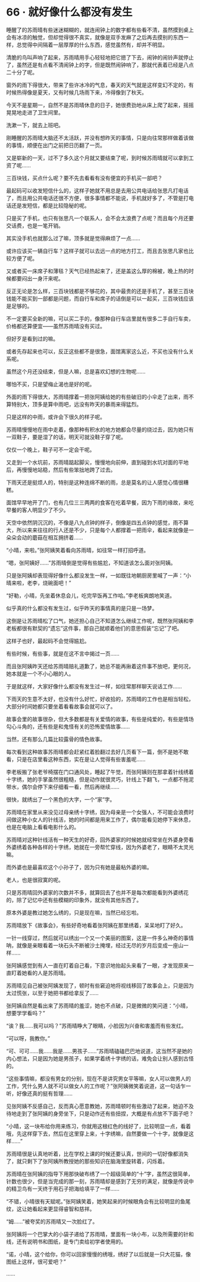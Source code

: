 # 66 · 就好像什么都没有发生

睡醒了的苏雨晴有些迷迷糊糊的，就连闹钟上的数字都有些看不清，虽然摸到桌上会有冰凉的触觉，但却觉得很不真实，就像是双手发麻了之后再去摸别的东西一样，总觉得中间隔着一层厚厚的什么东西，感觉虽然有，却并不明显。

清脆的鸟叫声响了起来，苏雨晴用手心轻轻地把它摁了下去，闹钟的闹铃声就停止了，虽然还是有点看不清闹钟上的字，但是既然闹钟响了，那就代表着已经是八点二十分了呢。

窗外的雨下得很大，带来了些许冰冷的气息，春天的天气就是这样变幻不定的，有时候热得像是夏天，又有时候几场雨下来，冷得像到了秋天。

今天不是星期一，自然不是苏雨晴休息的日子，她很费劲地从床上爬了起来，摇摇晃晃地走进了卫生间里。

洗漱一下，就去上班吧。

刚睡醒的苏雨晴大脑还不太活跃，并没有想昨天的事情，只是向往常那样做着该做的事情，顺便在出门之前把日历翻了一页。

又是崭新的一天，过不了多久这个月就又要结束了呢，到时候苏雨晴就可以拿到工资了呢……

三百块钱，买点什么呢？要不先去看看有没有便宜的手机买一部吧？

最起码可以收发短信什么的，这样子她就不用总是去用公共电话给张思凡打电话了，而且用公共电话还很不方便，很多事情都不能说，手机就好多了，不管是打电话还是发短信，都是比较隐秘的呢。

只是买了手机，也只有张思凡一个联系人，会不会太浪费了点呢？而且每个月还要交话费，也是一笔开销。

其实没手机也就那么过了嘛，顶多就是觉得麻烦了一点……

或许应该买一辆自行车？这样子就可以去远一点的地方打工，而且去张思凡家也比较方便了呢。

又或者买一床席子和薄毯？天气已经热起来了，还是盖这么厚的棉被，晚上热的时候都要闷出一身汗来呢。

反正无论是怎么样，三百块钱都是不够花的，其中最贵的还是手机了，甚至三百块钱能不能买到一部都是问题，而自行车和席子的话倒是可以一起买，三百块钱应该是足够的。

不一定要买全新的嘛，可以买二手的，像那种自行车店里就有很多二手自行车卖，价格都还算便宜——虽然苏雨晴没有买过。

但好歹是看到过的嘛。

或者先存起来也可以，反正这些都不是很急，面馆离家这么近，不买也没有什么关系呢。

虽然这个月还没结束，但是人嘛，总是喜欢幻想的生物呢……

哪怕不买，只是望梅止渴也是好的呢。

外面的雨下得很大，苏雨晴撑着一把张阿姨给她的有些破旧的小伞走了出来，雨不算特别大，顶多是算中雨吧，远没有昨天的暴雨来得猛烈。

只是这样的中雨，或许会下很久的样子呢。

苏雨晴慢慢地在雨中走着，像那种有积水的地方她都会尽量的绕过去，因为她只有一双鞋子，要是湿了的话，明天可就没鞋子穿了呢。

仅仅一个晚上，鞋子可不一定会干呢。

又走到一个水坑前，苏雨晴踮起脚尖，慢慢地向前伸，直到碰到水坑对面的平地后，再慢慢地站稳，然后有些笨拙地跨了过去。

下雨天还是挺烦人的，特别是这种连绵不断的雨，总是莫名的让人感觉心情很糟糕。

面馆早早地开了门，也有几位三三两两的食客在吃着早餐，因为下雨的缘故，来吃早餐的客人明显少了不少。

天空中依然阴沉沉的，不像是八九点钟的样子，倒像是四五点钟的感觉，雨不算大，所以来来往往的行人还是不少，只是每个人都撑着一把雨伞，看起来就像是一朵朵会动的蘑菇在相互拥挤着……

“小晴，来啦。”张阿姨笑着看向苏雨晴，如往常一样打招呼道。

“嗯，张阿姨好……”苏雨晴倒是觉得有些尴尬，不知道该怎么面对张阿姨。

只是张阿姨却表现得好像什么都没发生一样，一如既往地朝厨房里喊了一声：“小晴来啦，老李，烧碗面吧！”

“好勒，小晴，先坐着休息会儿，吃完早饭再工作哈。”李老板爽朗地笑道。

似乎真的什么都没有发生过，似乎昨天的事情真的是只是一场梦。

这倒是让苏雨晴松了口气，她还担心自己不知道怎么继续工作呢，既然张阿姨和李老板都很有默契的“遗忘”这件事，那自己就顺着他们的意思假装“忘记”了吧。

这样子也好，最起码不会觉得尴尬。

有些时候，有些事，就是在这不言中揭过一页……

而且张阿姨昨天还给苏雨晴赔礼道歉了，她总不能再揪着这件事不放吧，更何况，她本就是一个不小心眼的人。

于是就这样，大家好像什么都没有发生过一样，如往常那样聊天说话工作……

下雨天的生意不太好，也没有什么好忙，好收拾的，苏雨晴的工作也是相当轻松，大部分时间她都只要坐着看看故事会就可以了。

故事会里的故事很杂，但大多数都是有关爱情的故事，有些是纯爱的，有些是情场勾心斗角的，还有些是和鬼怪有关的恐怖爱情故事……

当然，还有那么几篇比较露骨的情色故事。

每次看到这种故事苏雨晴都会赶紧红着脸翻过去好几页看下一篇，倒不是她不敢看，只是在店里看这种东西，实在是让人觉得有些害羞呢……

李老板搬了张老爷椅摆在门口通风处，睡起了午觉，而张阿姨则在那拿着针线绣着十字绣，她的手掌虽然很粗糙，但是动作就很灵巧，针线上下翻飞，一点都不拖泥带水，偶尔会停下来仔细看一看，然后再继续……

很快，就绣出了一个黑色的大字，一个“家”字。

苏雨晴在家里从来没见过母亲绣十字绣，因为母亲是一个女强人，不可能会浪费时间做这种小女人的针线活，她的时间都是用来工作了，偶尔能看见她停下来休息，也是在电脑上看看电影什么的。

苏雨晴对这种针线活有一种天生的好奇，回外婆家的时候她就经常坐在外婆身旁看外婆绣着各种各样的十字绣，她就在一旁帮忙穿线，因为外婆老了，眼睛不太灵光嘛。

而外婆也是最喜欢这个小孙子了，因为只有她是最粘外婆的嘛。

老人，也是很寂寞的呢。

只是苏雨晴回外婆家的次数并不多，就算回去了也并不是每次都能看到外婆绣花的，除了记忆中还有些模糊的印象外，就没有其他东西了。

原本外婆是教过她怎么绣的，只是现在嘛，当然已经忘啦。

苏雨晴放下《故事会》，有些好奇地看着张阿姨在那里绣着，呆呆地盯了好久。

一针一线穿过，然后就可以绣出一个又一个美丽的图案，这是一件多么神奇的事情呐，就像是亲眼看着一块石头不断被沙土掩埋，经过无尽的岁月后变成一座山一样……

张阿姨感觉到有人一直在盯着自己看，下意识地抬起头来看了一眼，才发现原来一直盯着她看的人是苏雨晴。

苏雨晴见自己被张阿姨发现了，顿时有些窘迫地将视线移回了故事会上，只是因为太过慌张，以至于她把书都给拿反了……

张阿姨自然是看出来了苏雨晴的羞涩，她也不点破，只是微微的笑问道：“小晴，想要学学看吗？”

“诶？我……我可以吗？”苏雨晴睁大了眼睛，小脸因为兴奋和害羞而有些发红。

“可以呀，我教你。”

“可、可可……我……我是……男孩子……”苏雨晴磕磕巴巴地说道，这当然不是她的内心想法，只是因为她是男孩子，如果学着绣十字绣的话，难免会让别人感到古怪的。

“这些事情嘛，都没有男女的分别，现在不是讲究男女平等嘛，女人可以做男人的工作，凭什么男人就不可以做女人的工作呢？”张阿姨微笑着说道，这一句话乍一听，好像还真的挺有哲理……

见张阿姨不反感自己，反而真心愿意教她，苏雨晴顿时有些激动了起来，她迫不及待地走到了张阿姨的身旁坐下，只是动作还有些扭捏，大概是有点放不下面子吧？

“小晴，这一块布给你用来练习，你就用这根红色的线好了，比较明显一点，看着哦，先这样穿下去，然后在这里穿上来，十字绣嘛，自然要做一个十字，就像是这样……”

苏雨晴很是认真地听着，比在学校上课的时候还要认真，世间的一切好像都消失了，就只剩下了张阿姨所教授她的那些知识在脑海里旋转着，闪烁着。

苏雨晴在张阿姨的指导下用那快破布绣了一个超级简单的“十”字，虽然这很简单，针数也很少，但是当完成的那一刻，苏雨晴却是感到了无穷的满足，就像是传说中的精卫鸟有一天终于用石子把海给填平了一样……

“不错，小晴很有天赋呢。”张阿姨笑着，她笑起来的时候眼角会有比较明显的鱼尾纹，这让她看起来更显得睿智和慈祥。

“姆……”被夸奖的苏雨晴又一次脸红了。

张阿姨将一个巴掌大的小袋子递给了苏雨晴，里面有一块小布，以及所需要的针和线，还有说明书和图纸，是专门卖给初学者使用的。

“诺，小晴，这个给你，你可以回家慢慢的绣哦，绣好了以后就是一只大花猫，像图纸上这样，很可爱吧？”

……
